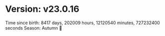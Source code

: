 # Version: v23.0.16
Time since birth: 8417 days, 202009 hours, 12120540 minutes, 727232400 seconds
Season: Autumn 🍁
